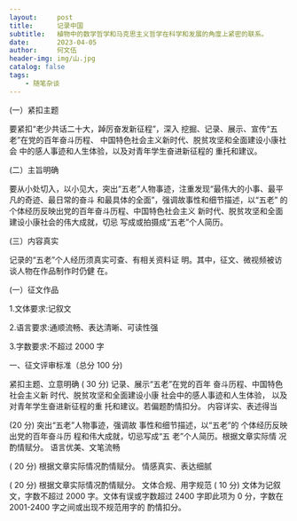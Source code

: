 ```yaml
---
layout:     post
title:      记录中国
subtitle:   植物中的数学哲学和马克思主义哲学在科学和发展的角度上紧密的联系。
date:       2023-04-05
author:     何文伍
header-img: img/山.jpg
catalog: false
tags:
    - 随笔杂谈
---
```



 
(一）紧扣主题 

要紧扣“老少共话二十大，踔厉奋发新征程”，深入 
挖掘、记录、展示、宣传“五老”在党的百年奋斗历程、 
中国特色社会主义新时代、脱贫攻坚和全面建设小康社会 
中的感人事迹和人生体验，以及对青年学生奋进新征程的 
重托和建议。 

(二）主旨明确 

要从小处切入，以小见大，突出“五老”人物事迹，注重发现“最伟大的小事、最平凡的奇迹、最日常的奋斗 
和最具体的全面”，强调故事性和细节描述，以“五老” 
的个体经历反映出党的百年奋斗历程、中国特色社会主义 
新时代、脱贫攻坚和全面建设小康社会的伟大成就，切忌 
写成或拍摄成“五老”个人简历。
 
(三）内容真实 

记录的“五老”个人经历须真实可查、有相关资料证 
明。其中，征文、微视频被访谈人物在作品制作时仍健 
在。

(一）征文作品 

1.文体要求:记叙文 

2.语言要求:通顺流畅、表达清晰、可读性强 

3.字数要求:不超过 2000 字

一、征文评审标准（总分 100 分)
 
紧扣主题、立意明确 
( 30 分) 
记录、展示“五老”在党的百年 
奋斗历程、中国特色社会主义新 
时代、脱贫攻坚和全面建设小康 
社会中的感人事迹和人生体验， 
以及对青年学生奋进新征程的重 
托和建议。若偏题酌情扣分。 
内容详实、表述得当 

(20 分) 
突出“五老”人物事迹，强调故 
事性和细节描述，以“五老”的 
个体经历反映出党的百年奋斗历 
程和伟大成就，切忌写成“五 
老”个人简历。根据文章实际情 
况酌情赋分。 
语言优美、文笔流畅 

( 20 分) 
根据文章实际情况酌情赋分。 
情感真实、表达细腻 

( 20 分) 
根据文章实际情况酌情赋分。 
文体合规、用字规范 
( 10 分) 
文体为记叙文，字数不超过 2000 
字。文体有误或字数超过 2400 
字即此项为 0 分，字数在 2001-2400 字之间或出现不规范用字的 
酌情扣分。



